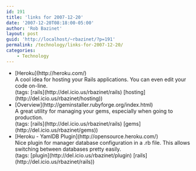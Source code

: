 ```yaml
---
id: 191
title: 'links for 2007-12-20'
date: '2007-12-20T08:18:00-05:00'
author: 'Rob Bazinet'
layout: post
guid: 'http://localhost/~rbazinet/?p=191'
permalink: /technology/links-for-2007-12-20/
categories:
    - Technology
---
```


- <div class="delicious-link">[Heroku](http://heroku.com/)</div><div class="delicious-extended">A cool idea for hosting your Rails applications. You can even edit your code on-line.</div><div class="delicious-tags">(tags: [rails](http://del.icio.us/rbazinet/rails) [hosting](http://del.icio.us/rbazinet/hosting))</div>
- <div class="delicious-link">[Overview](http://geminstaller.rubyforge.org/index.html)</div><div class="delicious-extended">A great utility for managing your gems, especially when going to production.</div><div class="delicious-tags">(tags: [rails](http://del.icio.us/rbazinet/rails) [gems](http://del.icio.us/rbazinet/gems))</div>
- <div class="delicious-link">[Heroku - YamlDB Plugin](http://opensource.heroku.com/)</div><div class="delicious-extended">Nice plugin for manager database configuration in a .rb file. This allows switching between databases pretty easily.</div><div class="delicious-tags">(tags: [plugin](http://del.icio.us/rbazinet/plugin) [rails](http://del.icio.us/rbazinet/rails))</div>
 
